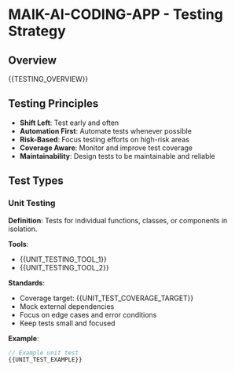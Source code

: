 # MAIK-AI-CODING-APP - Testing Strategy

## Overview

{{TESTING_OVERVIEW}}

## Testing Principles

- **Shift Left**: Test early and often
- **Automation First**: Automate tests whenever possible
- **Risk-Based**: Focus testing efforts on high-risk areas
- **Coverage Aware**: Monitor and improve test coverage
- **Maintainability**: Design tests to be maintainable and reliable

## Test Types

### Unit Testing

**Definition**: Tests for individual functions, classes, or components in isolation.

**Tools**:
- {{UNIT_TESTING_TOOL_1}}
- {{UNIT_TESTING_TOOL_2}}

**Standards**:
- Coverage target: {{UNIT_TEST_COVERAGE_TARGET}}
- Mock external dependencies
- Focus on edge cases and error conditions
- Keep tests small and focused

**Example**:
```javascript
// Example unit test
{{UNIT_TEST_EXAMPLE}}
